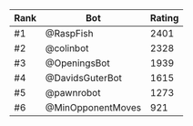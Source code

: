 Rank|Bot|Rating
---|---|---
#1|@RaspFish|2401
#2|@colinbot|2328
#3|@OpeningsBot|1939
#4|@DavidsGuterBot|1615
#5|@pawnrobot|1273
#6|@MinOpponentMoves|921
